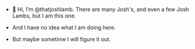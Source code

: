 - 👋 Hi, I’m @thatjoshlamb. There are many Josh's, and even a few Josh Lambs, but I am this one.
- And I have no idea what I am doing here.

- But maybe sometime I will figure it out.
<!---
luck33dawg/luck33dawg is a ✨ special ✨ repository because its `README.md` (this file) appears on your GitHub profile.
You can click the Preview link to take a look at your changes.
--->
